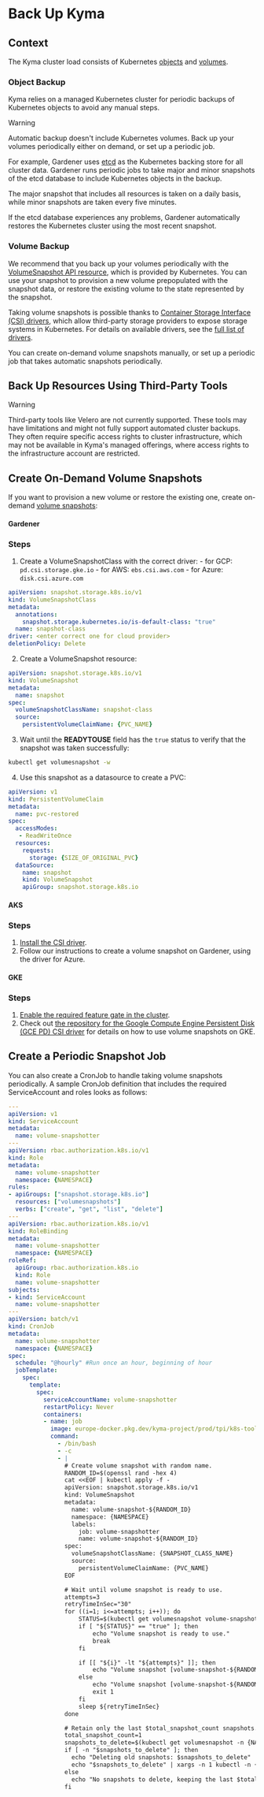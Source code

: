# Back Up Kyma

## Context

The Kyma cluster load consists of Kubernetes [objects](https://kubernetes.io/docs/concepts/overview/working-with-objects/kubernetes-objects/) and [volumes](https://kubernetes.io/docs/concepts/storage/volumes/).

### Object Backup

Kyma relies on a managed Kubernetes cluster for periodic backups of Kubernetes objects to avoid any manual steps.

>[!WARNING]
> Automatic backup doesn't include Kubernetes volumes. Back up your volumes periodically either on demand, or set up a periodic job.

For example, Gardener uses [etcd](https://etcd.io/) as the Kubernetes backing store for all cluster data. Gardener runs periodic jobs to take major and minor snapshots of the etcd database to include Kubernetes objects in the backup.

The major snapshot that includes all resources is taken on a daily basis, while minor snapshots are taken every five minutes.

If the etcd database experiences any problems, Gardener automatically restores the Kubernetes cluster using the most recent snapshot.

### Volume Backup

We recommend that you back up your volumes periodically with the [VolumeSnapshot API resource](https://kubernetes.io/docs/concepts/storage/volume-snapshots/#volumesnapshots), which is provided by Kubernetes. You can use your snapshot to provision a new volume prepopulated with the snapshot data, or restore the existing volume to the state represented by the snapshot.

Taking volume snapshots is possible thanks to [Container Storage Interface (CSI) drivers](https://kubernetes-csi.github.io/docs/), which allow third-party storage providers to expose storage systems in Kubernetes. For details on available drivers, see the [full list of drivers](https://kubernetes-csi.github.io/docs/drivers.html).

You can create on-demand volume snapshots manually, or set up a periodic job that takes automatic snapshots periodically.

## Back Up Resources Using Third-Party Tools
>[!WARNING]
> Third-party tools like Velero are not currently supported. These tools may have limitations and might not fully support automated cluster backups. They often require specific access rights to cluster infrastructure, which may not be available in Kyma's managed offerings, where access rights to the infrastructure account are restricted.

## Create On-Demand Volume Snapshots

If you want to provision a new volume or restore the existing one, create on-demand [volume snapshots](https://kubernetes.io/docs/concepts/storage/volume-snapshots/):

<!-- tabs:start -->

#### **Gardener**

### Steps

  1. Create a VolumeSnapshotClass with the correct driver:
    - for GCP: `pd.csi.storage.gke.io`
    - for AWS: `ebs.csi.aws.com`
    - for Azure: `disk.csi.azure.com`

  ```yaml
  apiVersion: snapshot.storage.k8s.io/v1
  kind: VolumeSnapshotClass
  metadata:
    annotations:
      snapshot.storage.kubernetes.io/is-default-class: "true"
    name: snapshot-class
  driver: <enter correct one for cloud provider>
  deletionPolicy: Delete
  ```
  
  2. Create a VolumeSnapshot resource:

  ```yaml
  apiVersion: snapshot.storage.k8s.io/v1
  kind: VolumeSnapshot
  metadata:
    name: snapshot
  spec:
    volumeSnapshotClassName: snapshot-class
    source:
      persistentVolumeClaimName: {PVC_NAME}
  ```

  3. Wait until the **READYTOUSE** field has the `true` status to verify that the snapshot was taken successfully:

  ```bash
  kubectl get volumesnapshot -w
  ```

  4. Use this snapshot as a datasource to create a PVC:
  
  ```yaml
  apiVersion: v1
  kind: PersistentVolumeClaim
  metadata:
    name: pvc-restored
  spec:
    accessModes:
     - ReadWriteOnce
    resources:
      requests:
        storage: {SIZE_OF_ORIGINAL_PVC}
    dataSource:
      name: snapshot
      kind: VolumeSnapshot
      apiGroup: snapshot.storage.k8s.io
  ```

#### **AKS**

### Steps

  1. [Install the CSI driver](https://github.com/kubernetes-sigs/azuredisk-csi-driver/blob/master/docs/install-csi-driver-master.md).
  2. Follow our instructions to create a volume snapshot on Gardener, using the driver for Azure.

#### **GKE**

### Steps

  1. [Enable the required feature gate in the cluster](https://cloud.google.com/kubernetes-engine/docs/how-to/gce-pd-csi-driver).
  2. Check out [the repository for the Google Compute Engine Persistent Disk (GCE PD) CSI driver](https://github.com/kubernetes-sigs/gcp-compute-persistent-disk-csi-driver) for details on how to use volume snapshots on GKE.

<!-- tabs:end -->

## Create a Periodic Snapshot Job

You can also create a CronJob to handle taking volume snapshots periodically. A sample CronJob definition that includes the required ServiceAccount and roles looks as follows:

```yaml
---
apiVersion: v1
kind: ServiceAccount
metadata:
  name: volume-snapshotter
---
apiVersion: rbac.authorization.k8s.io/v1
kind: Role
metadata:
  name: volume-snapshotter
  namespace: {NAMESPACE}
rules:
- apiGroups: ["snapshot.storage.k8s.io"]
  resources: ["volumesnapshots"]
  verbs: ["create", "get", "list", "delete"]
---
apiVersion: rbac.authorization.k8s.io/v1
kind: RoleBinding
metadata:
  name: volume-snapshotter
  namespace: {NAMESPACE}
roleRef:
  apiGroup: rbac.authorization.k8s.io
  kind: Role
  name: volume-snapshotter
subjects:
- kind: ServiceAccount
  name: volume-snapshotter
---
apiVersion: batch/v1
kind: CronJob
metadata:
  name: volume-snapshotter
  namespace: {NAMESPACE}
spec:
  schedule: "@hourly" #Run once an hour, beginning of hour
  jobTemplate:
    spec:
      template:
        spec:
          serviceAccountName: volume-snapshotter
          restartPolicy: Never
          containers:
          - name: job
            image: europe-docker.pkg.dev/kyma-project/prod/tpi/k8s-tools:v20231026-aa6060ec
            command:
              - /bin/bash
              - -c
              - |
                # Create volume snapshot with random name.
                RANDOM_ID=$(openssl rand -hex 4)
                cat <<EOF | kubectl apply -f -
                apiVersion: snapshot.storage.k8s.io/v1
                kind: VolumeSnapshot
                metadata:
                  name: volume-snapshot-${RANDOM_ID}
                  namespace: {NAMESPACE}
                  labels:
                    job: volume-snapshotter
                    name: volume-snapshot-${RANDOM_ID}
                spec:
                  volumeSnapshotClassName: {SNAPSHOT_CLASS_NAME}
                  source:
                    persistentVolumeClaimName: {PVC_NAME}
                EOF

                # Wait until volume snapshot is ready to use.
                attempts=3
                retryTimeInSec="30"
                for ((i=1; i<=attempts; i++)); do
                    STATUS=$(kubectl get volumesnapshot volume-snapshot-${RANDOM_ID} -n {NAMESPACE} -o jsonpath='{.status.readyToUse}')
                    if [ "${STATUS}" == "true" ]; then
                        echo "Volume snapshot is ready to use."
                        break
                    fi

                    if [[ "${i}" -lt "${attempts}" ]]; then
                        echo "Volume snapshot [volume-snapshot-${RANDOM_ID}] is not yet ready to use, let's wait ${retryTimeInSec} seconds and retry. Attempts ${i} of ${attempts}."
                    else
                        echo "Volume snapshot [volume-snapshot-${RANDOM_ID}] is still not ready to use after ${attempts} attempts, giving up."
                        exit 1
                    fi
                    sleep ${retryTimeInSec}
                done

                # Retain only the last $total_snapshot_count snapshots.
                total_snapshot_count=1
                snapshots_to_delete=$(kubectl get volumesnapshot -n {NAMESPACE} -l job=volume-snapshotter -o=jsonpath='{range .items[*]}{.metadata.name}{"\n"}{end}' | sort -r | tail -n +$(($total_snapshot_count + 1)))
                if [ -n "$snapshots_to_delete" ]; then
                  echo "Deleting old snapshots: $snapshots_to_delete"
                  echo "$snapshots_to_delete" | xargs -n 1 kubectl -n {NAMESPACE} delete volumesnapshot 
                else
                  echo "No snapshots to delete, keeping the last $total_snapshot_count snapshots."
                fi
